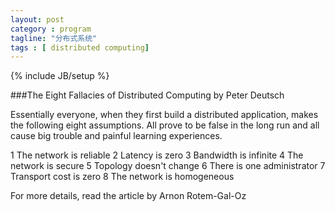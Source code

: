 ```yaml
---
layout: post
category : program
tagline: "分布式系统"
tags : [ distributed computing]
---
```

{% include JB/setup %}

###The Eight Fallacies of Distributed Computing by Peter Deutsch

Essentially everyone, when they first build a distributed application, makes the following eight assumptions. All prove to be false in the long run and all cause big trouble and painful learning experiences.

1 The network is reliable
2 Latency is zero
3 Bandwidth is infinite
4 The network is secure
5 Topology doesn't change
6 There is one administrator
7 Transport cost is zero
8 The network is homogeneous

For more details, read the article by Arnon Rotem-Gal-Oz
